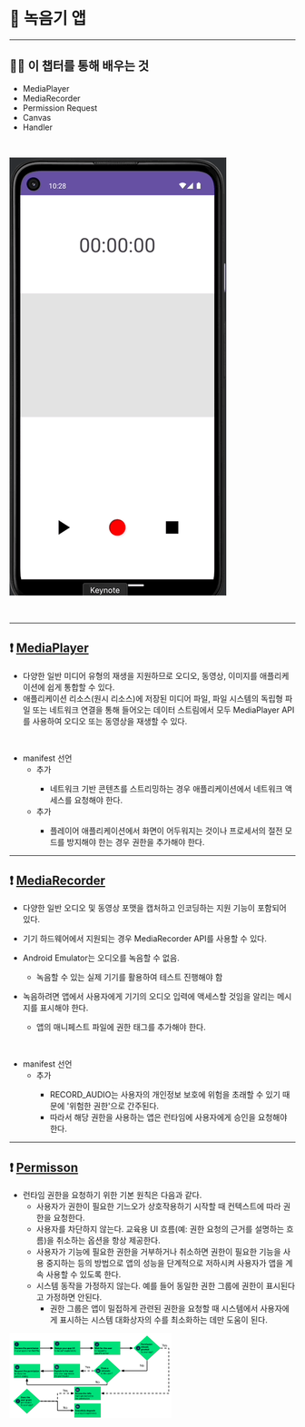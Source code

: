 # 📢 녹음기 앱

---
## 💪🏻 이 챕터를 통해 배우는 것
- MediaPlayer
- MediaRecorder
- Permission Request
- Canvas
- Handler

<br>

![](result.gif)

<br>

---
## ❗️ [MediaPlayer](https://developer.android.com/guide/topics/media/mediaplayer?hl=ko)
- 다양한 일반 미디어 유형의 재생을 지원하므로 오디오, 동영상, 이미지를 애플리케이션에 쉽게 통합할 수 있다.
- 애플리케이션 리소스(원시 리소스)에 저장된 미디어 파일, 파일 시스템의 독립형 파일 또는 네트워크 연결을 통해 들어오는 데이터 스트림에서 모두 MediaPlayer API를 사용하여 오디오 또는 동영상을 재생할 수 있다.

<br>

- manifest 선언
  - <uses-permission android:name="android.permission.INTERNET"/>추가
    - 네트워크 기반 콘텐츠를 스트리밍하는 경우 애플리케이션에서 네트워크 액세스를 요청해야 한다.
  - <uses-permisison android:name="android.permission.WAKE_LOCK"/>추가
    - 플레이어 애플리케이션에서 화면이 어두워지는 것이나 프로세서의 절전 모드를 방지해야 한는 경우 권한을 추가해야 한다.

---
## ❗ [MediaRecorder](https://developer.android.com/guide/topics/media/mediarecorder?hl=ko)
- 다양한 일반 오디오 및 동영상 포맷을 캡처하고 인코딩하는 지원 기능이 포함되어 있다.
- 기기 하드웨어에서 지원되는 경우 MediaRecorder API를 사용할 수 있다.
- Android Emulator는 오디오를 녹음할 수 없음.
  - 녹음할 수 있는 실제 기기를 활용하여 테스트 진행해야 함

- 녹음하려면 앱에서 사용자에게 기기의 오디오 입력에 액세스할 것임을 알리는 메시지를 표시해야 한다.
  - 앱의 매니페스트 파일에 권한 태그를 추가해야 한다.

<br>

- manifest 선언
  - <uses-permission android:name="android.permission.RECORD_AUDIO"/>추가
    - RECORD_AUDIO는 사용자의 개인정보 보호에 위험을 초래할 수 있기 때문에 '위험한 권한'으로 간주된다.
    - 따라서 해당 권한을 사용하는 앱은 런타임에 사용자에게 승인을 요청해야 한다.

---
## ❗️ [Permisson](https://developer.android.com/training/permissions/requesting?hl=ko)
- 런타임 권한을 요청하기 위한 기본 원칙은 다음과 같다.
  - 사용자가 권한이 필요한 기느오가 상호작용하기 시작할 때 컨텍스트에 따라 권한을 요청한다.
  - 사용자를 차단하지 않는다. 교육용 UI 흐름(예: 권한 요청의 근거를 설명하는 흐름)을 취소하는 옵션을 항상 제공한다.
  - 사용자가 기능에 필요한 권한을 거부하거나 취소하면 권한이 필요한 기능을 사용 중지하는 등의 방법으로 앱의 성능을 단계적으로 저하시켜 사용자가 앱을 계속 사용할 수 있도록 한다.
  - 시스템 동작을 가정하지 않는다. 예를 들어 동일한 권한 그룹에 권한이 표시된다고 가정하면 안된다. 
    - 권한 그룹은 앱이 밀접하게 관련된 권한을 요청할 때 시스템에서 사용자에게 표시하는 시스템 대화상자의 수를 최소화하는 데만 도움이 된다.

![img.png](permission.png)